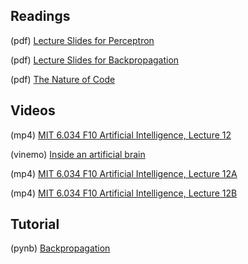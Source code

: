 ## Readings

(pdf) [Lecture Slides for Perceptron](https://github.com/Mark-Kramer/BU-MA665-MA666/blob/master/Topic-9%20Neural%20networks/Readings/MA666_Neural_Networks_and_Learning.pdf)

(pdf) [Lecture Slides for Backpropagation](https://github.com/Mark-Kramer/BU-MA665-MA666/blob/master/Topic-9%20Neural%20networks/Readings/MA666_Backpropagation.pdf)

(pdf) [The Nature of Code](https://natureofcode.com/book/chapter-10-neural-networks/)

## Videos

(mp4)  [MIT 6.034 F10 Artificial Intelligence, Lecture 12](https://archive.org/details/MIT6.034F10/MIT6_034F10_lec12_300k.mp4)

(vinemo) [Inside an artificial brain](https://vimeo.com/132700334)

(mp4)  [MIT 6.034 F10 Artificial Intelligence, Lecture 12A](https://archive.org/details/MIT6.034F10/MIT6_034F10_lec12A_300k.mp4)

(mp4)  [MIT 6.034 F10 Artificial Intelligence, Lecture 12B](https://archive.org/details/MIT6.034F10/MIT6_034F10_lec12B_300k.mp4)

## Tutorial

(pynb) [Backpropagation](https://github.com/Mark-Kramer/Case-Studies-Python/blob/master/content/A01/backprop.ipynb)


